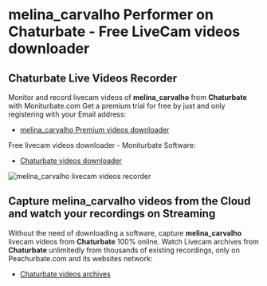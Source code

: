 # melina_carvalho Performer on Chaturbate - Free LiveCam videos downloader

## Chaturbate Live Videos Recorder

Monitor and record livecam videos of **melina_carvalho** from **Chaturbate** with Moniturbate.com
Get a premium trial for free by just and only registering with your Email address:
* [melina_carvalho Premium videos downloader](https://moniturbate.com/request-demo-licence-key.html)

Free livecam videos downloader - Moniturbate Software:
* [Chaturbate videos downloader](https://moniturbate.com/moniturbate-download-software.html)

![melina_carvalho livecam videos recorder](https://peachurnet.com/templates/moniturbate-software.png)


## Capture melina_carvalho videos from the Cloud and watch your recordings on Streaming

Without the need of downloading a software, capture **melina_carvalho** livecam videos from **Chaturbate** 100% online.
Watch Livecam archives from **Chaturbate** unlimitedly from thousands of existing recordings, only on Peachurbate.com and its websites network:
* [Chaturbate videos archives](https://peachurnet.com/)